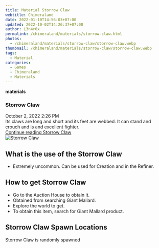 ```yaml
---
title: Material Storrow Claw
webtitle: Chimeraland
date: 2022-01-10T14:56:03+07:00
updated: 2022-10-02T14:26:37+07:00
author: L3n4r0x
permalink: /chimeraland/materials/storrow-claw.html
photos:
  - /chimeraland/materials/storrow-claw/storrow-claw.webp
thumbnail: /chimeraland/materials/storrow-claw/storrow-claw.webp
tags:
  - Material
categories:
  - Games
  - Chimeraland
  - Materials
---
```


<section id="bootstrap-wrapper">
  <link
    rel="stylesheet"
    href="https://cdn.statically.io/gh/dimaslanjaka/Web-Manajemen/40ac3225/css/bootstrap-4.5-wrapper.css"
  />
  <div
    class="row g-0 border rounded overflow-hidden flex-md-row mb-4 shadow-sm position-relative"
  >
    <div class="col p-4 d-flex flex-column position-static">
      <strong class="d-inline-block mb-2 text-success">materials</strong>
      <h3 class="mb-0">Storrow Claw</h3>
      <div class="mb-1 text-muted">October 2, 2022 2:26 PM</div>
      <div class="mb-2 border p-1">
        Its claws are long and short and its feet are webbed. It can stand and
        crouch and is and excellent fighter.
      </div>
      <a
        href="/chimeraland/materials/storrow-claw.html"
        class="stretched-link d-none"
        >Continue reading Storrow Claw</a
      >
    </div>
    <div class="col-auto d-none d-lg-block">
      <img
        src="/chimeraland/materials/storrow-claw/storrow-claw.webp"
        alt="Storrow Claw"
      />
    </div>
  </div>
  <div class="row">
    <div class="col-lg-6 col-12 mb-2">
      <div class="card">
        <div class="card-body">
          <h2 class="card-title">What is the use of the Storrow Claw</h2>
          <div class="card-text">
            <ul>
              <li>
                Extremely uncommon. Can be used for Creation and in the Refiner.
              </li>
            </ul>
          </div>
        </div>
      </div>
    </div>
    <div class="col-lg-6 col-12 mb-2">
      <div class="card">
        <div class="card-body">
          <h2 class="card-title">How to get Storrow Claw</h2>
          <div class="card-text">
            <ul>
              <li>Go to the Auction House to obtain it.</li>
              <li>Obtained from searching Giant Mallard.</li>
              <li>Explore the world to get.</li>
              <li>To obtain this item, search for Giant Mallard product.</li>
            </ul>
          </div>
        </div>
      </div>
    </div>
    <div class="col-12 mb-2">
      <h2>Storrow Claw Spawn Locations</h2>
      <p>Storrow Claw is randomly spawned</p>
    </div>
  </div>
</section>